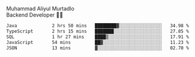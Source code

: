 Muhammad Aliyul Murtadlo
<br>
Backend Developer 👨‍💻
<br>
<!--START_SECTION:waka-->

```txt
Java             2 hrs 50 mins   ████████▓░░░░░░░░░░░░░░░░   34.98 %
TypeScript       2 hrs 15 mins   ███████░░░░░░░░░░░░░░░░░░   27.85 %
SQL              1 hr 27 mins    ████▒░░░░░░░░░░░░░░░░░░░░   17.91 %
JavaScript       54 mins         ██▓░░░░░░░░░░░░░░░░░░░░░░   11.23 %
JSON             13 mins         ▓░░░░░░░░░░░░░░░░░░░░░░░░   02.70 %
```

<!--END_SECTION:waka-->
